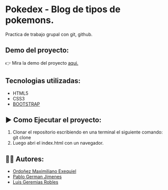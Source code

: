 # Pokedex - Blog de tipos de pokemons.

Practica de trabajo grupal con git, github.

## Demo del proyecto:
👉 Mira la demo del proyecto [aqui.](https://app.netlify.com/projects/pokedexgrupol/overview)

## Tecnologias utilizadas:

- HTML5
- CSS3
- [BOOTSTRAP](https://getbootstrap.com/docs/5.3/getting-started/introduction/)


## ▶️ Como Ejecutar el proyecto:

1. Clonar el repositorio escribiendo en una terminal el siguiente comando: git clone 
1. Luego abri el index.html con un navegador. 

## 👨‍💻 Autores:

- [Ordoñez Maximiliano Exequiel](https://github.com/Maxii34)
- [Pablo German Jimenes](https://github.com/linkincito)
- [Luis Geremias Robles](https://github.com/RoblesLuis2212)